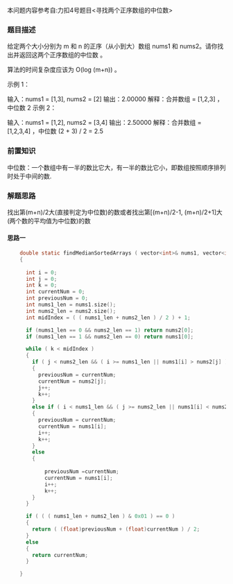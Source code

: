本问题内容参考自:力扣4号题目<寻找两个正序数组的中位数>

### 题目描述
给定两个大小分别为 m 和 n 的正序（从小到大）数组 nums1 和 nums2。请你找出并返回这两个正序数组的中位数 。

算法的时间复杂度应该为 O(log (m+n)) 。

 

示例 1：

输入：nums1 = [1,3], nums2 = [2]
输出：2.00000
解释：合并数组 = [1,2,3] ，中位数 2
示例 2：

输入：nums1 = [1,2], nums2 = [3,4]
输出：2.50000
解释：合并数组 = [1,2,3,4] ，中位数 (2 + 3) / 2 = 2.5

### 前置知识
中位数：一个数组中有一半的数比它大，有一半的数比它小，即数组按照顺序排列时处于中间的数.

### 解题思路
找出第(m+n)/2大(直接判定为中位数)的数或者找出第[(m+n)/2-1, (m+n)/2+1]大(两个数的平均值为中位数)的数

#### 思路一
```c
    double static findMedianSortedArrays ( vector<int>& nums1, vector<int>& nums2 )
    {
      
      int i = 0;
      int j = 0;
      int k = 0;
      int currentNum = 0;                                                          //定义为中间项
      int previousNum = 0;                                                         //定义为中间项的前一项，定义两个是为了适应两数组元素个数之和分别为奇数和偶数的情况
      int nums1_len = nums1.size();
      int nums2_len = nums2.size();
      int midIndex = ( ( nums1_len + nums2_len ) / 2 ) + 1;

      if (nums1_len == 0 && nums2_len == 1) return nums2[0];                       //返回只有一个元素的情况
      if (nums1_len == 1 && nums2_len == 0) return nums1[0];

      while ( k < midIndex )
      {
        if ( j < nums2_len && ( i >= nums1_len || nums1[i] > nums2[j] ) )          //当nums2中的元素较小，或者nums1中数据已经被遍历时，用nums2更新previousNum和currentNum
        {
          previousNum = currentNum;
          currentNum = nums2[j];
          j++;
          k++;
        }
        else if ( i < nums1_len && ( j >= nums2_len || nums1[i] < nums2[j] ) )
        {
          previousNum = currentNum;
          currentNum = nums1[i];
          i++;
          k++;
        }
        else
        {                                                                         //当当前i和j指向的元素相等时，分别需要将这个相等的元素更新到previousNum和currentNum中，并且让i和j指向下一个
                                                                                  //所以对于有两个相等元素的情况，一个相等的元素会在这里更新到current和previous，另一个元素会在if-else if里面更新到current和previous
            previousNum =currentNum;
            currentNum = nums1[i];
            i++;
            k++;
        }
      }

      if ( ( ( nums1_len + nums2_len ) & 0x01 ) == 0 )
      {
        return ( (float)previousNum + (float)currentNum ) / 2;
      }
      else
      {
        return currentNum;
      }

    }
```